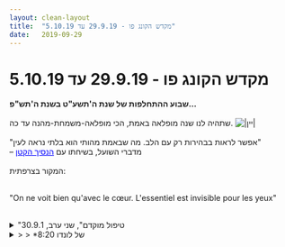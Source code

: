 ```yaml
---
layout: clean-layout
title:  "מקדש הקונג פו - 29.9.19 עד 5.10.19"
date:   2019-09-29
---
```

# מקדש הקונג פו - 29.9.19 עד 5.10.19 
<b>שבוע ההתחלפות של שנת ה&#39;תשע&quot;ט בשנת ה&#39;תש&quot;פ...</b><br> <br> שתהיה לנו שנה מופלאה באמת, הכי מופלאה-משמחת-מהנה עד כה. <img src="http://www.timg.co.il/tapuzForum/images/Emo48.gif" alt="|יין|"><br> <br> &quot;אפשר לראות בבהירות רק עם הלב. מה שבאמת מהותי הוא בלתי נראה לעין&quot;<br> – מדברי השועל, בשיחתו עם <a href=https://he.wikipedia.org/wiki/%d7%94%d7%a0%d7%a1%d7%99%d7%9a_%d7%94%d7%a7%d7%98%d7%9f target=_blank style=color:blue>הנסיך הקטן</a><br> <br> המקור בצרפתית:<div align=left dir=ltr><br> &quot;On ne voit bien qu&#39;avec le c&#339;ur. L&#39;essentiel est invisible pour les yeux&quot;<br> </div><br>

<details>
                    <summary>"טיפול מוקדם", שני ערב, 30.9.1</summary>
                    בלונדון, מול האלברט הול, מאחורי אנדרטת אלברט, איפשהו שם בדשא בצד השביל, בתוך גני קנזינגטון.<br> <br> מחר אצפה באקהרט טולה באלברט הול.<br> <br> בינתיים מבלה ברחובות העיר, בפארק, בבתי קפה.<br> <br> השיעור: התחיל בשמונה ועשרים כזה והסתיים שעה אחרי זה.<br> היה קצת קר ואם הייתי צופה זאת מראש אולי השיעור היה בצהריים.<br> <br> שש משימות שקיבלתי:<br> <br> להנות מהצלילים.<br> להנות מתנועה.<br> להרגיש את הגוף.<br> לשפר את התרווחותי בקרב בני האדם.<br> לשפר את עמידתי הנינוחה על הידיים.<br> לאפשר לעצמי להיות עצמי, במובן הכי נעים של זה.<br> <br> אני רואה שאני יכול לספר לי את הסיפור של השיעור בצורה שלילית יחסית, ולחשוב שהוא לא &quot;עבד&quot; כל כך, כי זאת כן תחושה שקיימת.<br> <br> בכל אופן, הוא ממש התחיל כשדיקלמתי בלב את המשימה השישית, לאט, כשאני שם לב לזרם המחשבות בין המילים שאני אומר בלב. זה הכניס אותי קצת למצב שיעור. <br> <br> אחר כך עמדתי על הידיים כמה פעמים ונהנתי מזה. בעיקר מהעדינות שהייתה בחלק מהפעמים. <br> <br> מתישהו עלתה המשימה הרביעית וטיפה עשתה משהו בכיוון הזה.<br> <br> חוץ מזה זכורה לי מחשבה שאמרה שיש את השיעור, והמשימות הן רק עזרה.<br> <br> אחר כך ניסיתי ללא הצלחה כל כך לבצע עוד משימות. אולי זה לא ממש הצליח בגלל האופי שלהן, לעומת האחרות. &quot;כאילו, מה להנות מהצלילים עכשיו? איך?&quot; משהו כזה. אולי גם בגלל חוסר ריכוז שלא ממש איפשר לעשות משהו לאורך זמן. לרגע כן, אבל לא הרבה יותר מזה. וגם היעדר כוח חיצוני או פנימי שאומר לי לעשות את זה, אז מהר מאוד בורח לעולמות אחרים.<br> <br> אני נזכר בניסיון להנות מהצלילים. עצמתי עיניים בכוונה להקשיב לצלילים כל עוד הן עצומות. זה דעך מהר ופקחתי עיניים.<br> <br> זהו נראה לי.<br>
                  </details><details>
                    <summary>> > *8:20 של לונדו</summary>
                    
                  </details><details>
                    <summary>> > הבהרה לקוראים: ישי מתכוון כאן ל-08:20 *בבוקר</summary>
                    <br><br><table width='70%' cellpadding='0' cellspacing='0' bgcolor='#C6C7C6'><tr><td height='1'></td></tr></table><br><b>מדברים על מדיטציה:</b> <a href="http://forums.tapuz.co.il/meditation" target="_blank">http://forums.tapuz.co.il/meditation</a><br/><br/>לומדים את אמנות המדיטציה: <a href="http://www.ThePracticalMeditation.com" target="_blank" rel=nofollow>www.ThePracticalMeditation.com</a><br/>לומדים את אמנות היכולת: <a href="http://www.MagicalChanging.com" target="_blank" rel=nofollow>www.MagicalChanging.com</a>
                  </details><details>
                    <summary>יום שני 30.10.19 בקר - "משולש היצירה</summary>
                    הגעתי בשעה 6:40 לגן דובנוב – השתתפו: אני ויואב – הנחיה חיצונית: שנינו – סיום השיעור הרשמי: 9:07<br> <br> תחילת השעור שלי<br> הגעתי מוקדם לגן דובנוב בשלווה ובהנאה, נהנית מהקסם של הסביבה השקטה באור ראשון של הבקר. נהניתי להגיע ראשונה.<br> כעבור כ-5 ד&#39; יואב הצטרף. הוא אמר לי שיש לו תחושה שרמי לא יגיע. לא הייתה לי תחושה כזאת אבל ראיתי זאת כאפשרות. אמרתי ליואב שאשמח להתחיל ראשונה בהנחיית השיעור של שנינו, נראה שזה מאוד התאים לו.<br> התחלנו בתרגילים עצמאיים להשבחת הגו, עברנו לגמישות. כעבור כ-10 ד&#39; התחלנו לנדוד. <br> <br> הנחיה חיצונית של אינגריד – עוזבים את נקודת המפגש<br> צעדנו בשקט. ההנחיה החיצונית: להעניק את כל תשומת הלב למראות היפים וליהנות מהם, לקולות, לריחות ולשאר התחושות במגיעות אלינו. בהמשך חידדתי את עניין הראיה ל&quot;לצוד מראות יפים&quot;. כשהגענו לשד&#39; ח&quot;ן התיישבנו על ספסל. קיבלתי בקשה לשנות מסלול. במקום לרדת ולהמשיך בשד&#39; בן גוריון כפי שראיתי תחילה הונחיתי להיכנס לרח&#39; הנביאים, שמריהו לוין, ואז ימינה לרח&#39; ספיר אל גן קרוון. התיישבנו שם על ספסל עץ ארוך.<br> התבוננו בסביבה, קיבלנו הנחיה להיפך לחלק מהסביבה, בדומה לחתולה אפורה שעברה שם והסתובבה בשלווה גמורה, מרחרחת, תוך שהיא נטועה במרחב. לאחר שהיא נעלמה מעינינו הופיעו שני חתולים אחרים, כחושים, שחלפו על פנינו כאילו במקרה, אבל חשתי שהם בחנו האם אנחנו מחלקים אוכל לחתולים. הם נראו רעבים ומתוחים, כנגד החתולה האפורה שנראתה לי שביעה ונינוחה מאוד. יואב חשב שהיא פשוט עושה &quot;מה שבא לה&quot;. לרגע היצבתי אותה בתור מודל לחיקוי. <br> המשכנו לצעוד עד לככר דיזנגוף. התבוננו מסביב. היה מאוד נעים להיות שם. השעה הייתה בערך 8:00. העברתי ליואב את שרביט ההנחיה.<br> <br> ההנחיה החיצונית של יואב – הולכים לחוף הים<br> יואב המשיך להוביל אותנו אל כיוון רח&#39; בן עמי, דב הוז, מנדלה, עד לחוף הים. <br> נפרדנו לרגע כשביקשתי להתפנות ויאב קבע איתי על החוף, צפונית לבקתת המציל. חלצתי נעליים והצטרפתי אליו קרוב לקו המים. ישבנו בחול ופתחנו בשיחה חופשית. היה מענג. יואב סיפר על חווייה מהסעודה המשפחתית וזה התכתב עם חוויות מחיי המשפחה שלי בעבר. <br> <br> מתנות לשנה החדשה<br> הונחינו למצוא לנו 5 נושאים להתפתח בהם לשלב הבא בשנה הקרובה, כמתנה לעצמנו. הדגשים שלי:<br> חיזוק הבריאות שלי – העצמת היציבות שלי – הגברת הקלילות שלי – לייצב את חוויית האושר לי – העמקת השלווה שלי.<br> השמה החלה להיות חזקה ונסוגנו לאזור מוצל.<br> הונחינו לחשוב על 3 מתנות שכל אחד ייתן לפרטנר: 3 דגשים להתפתח בהם בשנה החדשה.<br> ציינתי 3 נקודות שנראו לי מתאימות ליואב, באהבה ובהערכה רבה: פיתוח גמישות ואלסטיות, חושניות, קלילות.<br> יואב נתן לי 3 דגשים שהפתיעו אותי וריגשו אותי: להעמיק את המודעות שלי לאומץ שבי; לעבוד על יכולת הסלחנות שלי, בעיקר לעצמי; להעמיק את החיבור שלי למודעות ללוחמת הקונג פו שאני. למעשה אלה היו נושאים שכבר זיהיתי לאחרונה אך עדיין לא סימנתי אותם כנושא להתפתח.<br> בשעה 9:07 יואב הכריז על סיום השיעור הרשמי שלנו. המשכנו לצעוד יחד ולשוחח כל הדרך חזרה לרח&#39; שאול המלך. כשנפרדנו השעה הייתה בערך 10:00.<br> היה שעור קסום.<br> <br> שלווה והקשבה<br> ביקשתי להתחיל בהנחיית השיעור כדי להימנע מלהיות בלחץ לקראת ההנחיה, כי זיהיתי סוג של לחץ לקראת זה. הדרישה שלא לדעת מראש מה תהיה ההנחיה מעט הלחיצה אותי. יותר משלא סמכתי מספיק על יכולת ההקשבה שלי, לא סמכתי על כך שתגיע הנחיה מהיכן שהוא.<br> השתדלתי לאורך כל השיעור, בשני חלקיו, להיות קשובה לעצמי ולהנחיות שמגיעות אלי. לפעמים זה יוצר סתירות: להיות בשיעור כשאני זקוקה להתפנות אך אין מקום מתאים. מהבחינה הזו יותר קל לי משום מה להתחבר אל ה&quot;הקשבה המסנכרנת&quot; מאשר ל&quot;הקשבה המסתנכרנת&quot;. <br> מאוד נהניתי מהתרגול עם פרטנר קשוב מאוד. היה קל לא לדבר וקל כן לדבר. <br>
                  </details><details>
                    <summary>שני 30.9.19 "טיפול מוקדם</summary>
                    במרכזו שש משימות<br> שהחל בשעה 15:30<br> והסתיים בשעה 18:00<br> <br> וכלל בין היתר<br> ריצה טיולית ארוכה וכיפית וגם מאתגרת בשבילי היער (אחר הצהריים, קצת חם אבל בעיקר נעים. אימאג&#39;ים של אינדיאני רץ ביער. פה ושם קושי, בעיקר בעליות. כאבים קצת בקרסוליים)<br> עמידה קסומה וגם קשה וגם מהנה מאוד של חצי שעה (מפתח גדול -&gt; הנאה מהקושי)<br> התבוננות אמיתית רצופה אל תוך העצמי, בזמן אמת. של חצי דקה (3 או 4 פעמים. זוהר ונהדר).<br> החלפת שמי בכמה שמות אחרים<br> שהיה נעימה ביער והתחברות אל העומק (נזכרתי באיך קוראים לה זותי, אנסטסיה. וזה נתן לי השראה)<br> טיפוס על גזעי עצים (אלונים עם קליפות מתפוררות ומלאי שרף. זה היה לא נעים ועשיתי את זה מאוד בקצרה)<br> <br> עליית מדרגה נחמדה באמנות הלחימה (תוך כדי העמידה -&gt; חישת כל הגוף כמקשה אחת, וחישת תנועתו בקרב בלי להזיז אותו. לאחר מכן -&gt; תרגול בעיטות&nbsp;&nbsp;ופיתוח נוסף של איכות הקלילות ההיא)<br> <br> תודה!!!<br> <br> <br>
                  </details><details>
                    <summary>שני בוקר 30.9.19 ראש השנה "משולש היצירה</summary>
                    קושי עז לקום בבוקר אחרי שנת לילה קצרה. מגיע לגינת דובנוב מעט לפני שבע. <br> עבודה תנועתית, קשב. רמי לא נוכח. מעניין. מרגיש כאילו היתה לי ידיעה מוקדמת שהוא לא יטול חלק בשיעור זה. <br> תוהה לעצמי אם הייתי צריך לאשר הגעה למייל ההנחיות.<br> אינגריד מציינת שהיא הייתה מעדיפה להתחיל. מרגיש לי מתאים מאד. <br> עובד עם <b>שלווה והקשבה</b> כפוינטרים מרכזיים. <br> מרגיש שזה מאד נכון עבורי הבוקר אחרי הדרמות שהיו בארוחת החג, אני רואה שהן עדיין נמצאות איתי בחלק מהזמן.<br> הגדלה של הגמישות והמוכנות הגופנית. ההנחיה מרגישה לי מדויקת ובדיוק עבורי. <br> שינוי מיקום לאיזור המתקנים החדשים. לנסות ליצור שיפור קטן אחד ליכולת שלי לטפס על החבל ועל עמוד. <br> מדמיין את עצמי עולה על החבל עד הסוף והופ, אני שם. <b>בהירות בדמיון של הרמה הבאה</b>. <br> שינוי מיקום.הליכה ברחובות תל אביב בבוקר ראש השנה. שקטה, ריקה. <br> התבוננות בחתולים. עוברת אליי איזו נוכחות יחד עם עירנות היקפית תמידית. נינוחה. <br> שביל חדש מאחורי בית קק״ל, ככר דיזנגוף. אינגריד מעבירה את ההנחיה אליי.<br> ללכת על חול ברחוב סירקין. בית נפלא שמעולם לא הבחנתי בו. <br> <b>קשב, נינוחות,</b> לתת לדברים לעבור דרכי, כאילו אני <b>שקוף</b>. להרגיש אותם ולתת להם לעבור דרכי, <b>לשנות</b> אותי.<br> לזהות קטעים שבהם העבודה שלי היתה ברמה גבוהה ולנסות לראות אם ואיך ניתן לי להפוך את הרמה הזו לנגישה יותר עבורי.<br> חוף גורדון רענן. הים נפלא. לשבת על החול. שיחה חופשית. <br> <br> מתנות לעצמי לראש השנה:<br> -העמקה והתקדמות באמנות הבריאות<br> -הגעה למגע יומיומי עם הרובד הפנימי שבי<br> -התקדמות בהעמקת קשב בו זמני לי ולסובבים אותי<br> <br> מתנות שקיבלתי<br> -שדרוג האלסטיות שלי<br> -שדרוג לחושניות שלי<br> -העמקת הקלילות<br>  <br> מתנות לפרטנרית.<br> <br> סיום שיעור 09:07 שנה טובה
                  </details><details>
                    <summary>> > קריאת הסיכום של</summary>
                    מאוד נהניתי לקרוא את התיאור שלך - חסכוני ורלוונטי, נוגע. כיף.
                  </details><details>
                    <summary>שלישי ערב, 1.10.2019, "מפת הכוכבים</summary>
                    מתחת לשמי העיר התל אביב, מכוסים בצמרות עצי כיכר חסידי אומות העולם, קיבלנו דרור ואני את עיקרו של שיעור הקונג פו שלנו להערב, שהחל עוד מלפני כן ונמשך עוד אחרי כן.<br> <br> <b>&quot;תודה&quot;</b>, אמרתי שוב ושוב בלבי לעניינים שונים שהופיעו בעברי ובהוויי, מגלה בכך לגמרי מחדש גישה רבת עוצמה ומרפאת, שאין בה רחמים עצמיים או צער, אלא ענייניות נפלאה ורבת אונים.<br> <br> יחד עם זה, למדתי לאסוף את חלקיי לכדי היותנו צוות רב עוצמה <b>הבלתי תלוי באתגרים חיצוניים</b> לשם התפתחותו המיטבית והמלאה, פשוט מפני שאנחנו מסוגלים להקשיב לשריקת הפלאים המפלחת את האוויר ומגיעה רק לאזנינו, ממש כשם שבכוחנו לשרוק בעצמנו לעצמנו, להעיר ולגייס את מלוא עצמנו לטובת ההתפתחות האמיתית והמשמחת באמת של עצמנו.<br> <br> סיכום שיעור: אני אומר לעצמי את מלת הקסם הראשונה (BEN) ואני יודע את כל כולי כולנו, אוספים את עצמנו מכל קצוות השכבות והרבדים. אני אומר לעצמי את מלת הקסם השניה (LIGHT) ואני יודע את ההולוגרמה שלי, מאפשר לה להבהיק, להתפתח ולזרוח, מגן עליה ואיתה בצורה מושלמת. אני אומר לעצמי את מלת הקסם השלישית (PLAY) ואני יודע בחדווה מוחלטת את המשחק הנתון, ההולדה הנתונה, האייטם הנתון, הנובע מעכשיו ומקושר לכל שהיה ולכל שיהיה.<br> <br> <img src="http://www.timg.co.il/tapuzForum/images/Emo74.gif" alt="|דבש|"><br> <br> הגעתי לנקודת המפגש בסביבות 20:40 ושיפרתי בסיוע המתקנים שלידה את הקלות שבה אני נתלה על יד אחת. בדיעבד השיעור הרשמי שלי החל כעשר דקות לפני כן, בהעמקת שלושת נתיבי הקסם. ב-21:00 נאספנו דרור ואני לכחמישים ומשהו דקות של שיעור בשניים, שהסתבר כי היווה רק חלק מהשיעור הרשמי של כל אחד מאיתנו. אמנם אינני תלמיד בבית הספר שלכם אולם במסגרת תפקידי מצ&#39;פרים אותי מפעם לפעם, מסתבר, בלעבור שיעור אצלכם (ועל הדרך משתמשים בי גם בצורה כזאת).<br> הונחינו ביעילות בסדרה של תרגילים קצרים ועם זאת מלאי מרחב ותובנה, ביניהם שיפור הקלילות שלנו על כריות כפות הרגליים (נכנסתי לעולם שבו <b>כולם נעים ככה</b> וגם שאפשר לנוע ככה <b>במגוון צורות מרפאות ונעימות</b>), חיזוק הרגליים שלנו בעדינות (תקשרתי איתן וגיליתי דימויים מחלישים ומחזקים <b>ועולם שרוצה להתפתח לרמה חדשה לחלוטין</b>), שיפור הגמישות שלנו בעוד יותר עדינות (קלטתי שאני יכול להיות <b>ממש הרבה יותר גמיש, תוך זמן קצר, להנאתי</b>), משחק בקרב רגליים יחדיו תוך נסיון לשאוב השראה ולראות שיפורים אפשריים (עכשיו אני רואה שאני <b>יכול לבחור</b> להיכנס לתוך רמה חדשה), שיפור מצבנו פנימית בשלושה תרגילים פיזיים לבחירתנו שאיננו שולטים בהם היטב נכון לאותו הרגע (בחרתי בפליק פלאק, עמידה על ידיי וסלטה לפנים באוויר; וקלטתי כל מיני דברים חשובים בקשר לכך, כולל את היעדר הנוחות המספקת שלי על הקרקע), זיהוי אתגרים בונים ושיפורים אפשריים בהתייחסות אליהם ובניצולם (<b>תודה, אנחנו יכולים להבא לבד</b>), התבוננות על הסביבה החיצונית והפנימית והקונטרסט המועיל ביניהן (וואי, קלטתי שאני קולט כל אחת מהן בקלות אז מה הבעיה לקלוט את שתיהן יחדיו ואת הקונטרסט המעורר ביניהן? מעולה, <b>כדאי לי להמשיך לתרגל את זה הרבה, כן, אפילו ברגע זה ממש</b>), התבוננות על מי שאנחנו באמת (<b>הו...</b>), בחירת <b>שלושה היבטים ברגע הזה</b> שתמיד בא לנו לטפח וטיפוחם (שלושת הקסמים שלי) ועוד.<br> מסביבות 22:00 הונחיתי להמשיך לטייל בתל אביב, בעודי מוסיף לטפח את שלושת הקסמים שלי ולהיות פתוח. הם אכן טופחו, מוקדו והחלו מחזור חדש, חיים חדשים, מחזה חדש. כ-25 דקות. קצת לפני 22:30 השיעור שלי הסתיים.<br> <br> ואז התיישבתי כאן כדי לנסות לשרת ביומן השיעורים, בידיעה שיש לי המון מה ללמוד בהקשר זה. הצבתי לעצמי פלייליסט ויואלדי שאורכו 61 דקות ואמרתי לעצמי שאנסה להשלים את זה בכמחצית מהזמן הזה, כאשר יש לי את כל הזמן הזה (אך לא יותר ממנו) בשביל לבצע את העבודה הזאת. בינתיים עברו <b>רק כ-25 דקות</b> מרגע שהתחלתי פה (עבודה יפה... למדתי הרבה!) ויש להניח שתוך כמחצית השעה בסך הכל (קריאה חוזרת פעם אחרונה + גימורונים אם יש) השלמתי את המשימה בנעימות ובנינוחות, בעודי מפיק הרבה מהשיעור הזה פה גם כן. פשששש...!<br><br><table width='70%' cellpadding='0' cellspacing='0' bgcolor='#C6C7C6'><tr><td height='1'></td></tr></table><br><b>מדברים על מדיטציה:</b> <a href="http://forums.tapuz.co.il/meditation" target="_blank">http://forums.tapuz.co.il/meditation</a><br/><br/>לומדים את אמנות המדיטציה: <a href="http://www.ThePracticalMeditation.com" target="_blank" rel=nofollow>www.ThePracticalMeditation.com</a><br/>לומדים את אמנות היכולת: <a href="http://www.MagicalChanging.com" target="_blank" rel=nofollow>www.MagicalChanging.com</a>
                  </details><details>
                    <summary>> > * אכן כחצי שעה (נעימה, רגועה ומלמדת) כולל הכ</summary>
                    זה היה אורכו של סשן הכתיבה המדיטטיבית שהוליד את ההודעה שמעלי.<br> <br> יופי, זה לא הרבה (והיה מאוד נעים ואיכותי, עם ויואלדי באוזניות).<br> <br> והלימוד נמשך...<br><br><table width='70%' cellpadding='0' cellspacing='0' bgcolor='#C6C7C6'><tr><td height='1'></td></tr></table><br><b>מדברים על מדיטציה:</b> <a href="http://forums.tapuz.co.il/meditation" target="_blank">http://forums.tapuz.co.il/meditation</a><br/><br/>לומדים את אמנות המדיטציה: <a href="http://www.ThePracticalMeditation.com" target="_blank" rel=nofollow>www.ThePracticalMeditation.com</a><br/>לומדים את אמנות היכולת: <a href="http://www.MagicalChanging.com" target="_blank" rel=nofollow>www.MagicalChanging.com</a>
                  </details><details>
                    <summary>> > תודה על השיתוף</summary>
                    למדתי ממנו ונהניתי לקרוא ואפילו תרגלתי דברים משל עצמי בתוך הקריאה, ששיפרו אותה.<br> <br> שמתי לב בהתחלה שאני באיזושהי התנגדות לקריאה, אולי מתוך קנאה ותחושה שאתה מרחף בעולמות אחרים שלעולם לא אבין, ובנקודה מסוימת קלטתי שאני ככה ושזה מפריע לי להנות ולקבל מהטקסט, אז שחררתי את זה והצלחתי להיות יותר בהנאה מהקריאה ובנוכחות בחדר, ולקבל השראה מהחוויות והפעולות הפנימיות שכתבת עליהן. (כולל להיות מודע לעצמי ולחוץ בו&quot;ז, שהיה נעים).<br> <br> היה לי נעים לקרוא כמה זמן לקח לך לכתוב אותו ואיך הגדרת לעצמך את התכווננות הזמנים למשימה כולל מוזיקת הרקע. (נעים בין היתר כי כנראה היה נדמה לי שאתה כותב דברים תוך דקות ספורות ורק לי זה לוקח חצי שעה, ואז ראיתי כאן שבעצם לשנינו לוקח זמן דומה אז אני לא צריך להציק לעצמי על כך)
                  </details><details>
                    <summary>רביעי בוקר, 2.10.2019, "ריפוי עצמי</summary>
                    כאשר קיבלנו את ההנחיה הזאת, חשבתי לעצמי בתוך רגעים ספורים של תחילת יישומה: &quot;וואו, אפשר להפוך לקוסם אפילו רק מההנחיה הזאת, היא כוללת כל שכזאת&quot;; וככה היא היתה:<br> <br> <b>&quot;...למדו בחופשיות מעצמכם של כל הגילאים...&quot;</b><br> <br> התמקדתי בעיקר בעצמי-של-הלידה.<br> וואו.<br> פוטנציאל עצום הופיע אל מולי.<br> הנני.<br> <br> מתפלשים ארבעתנו ללא מדריך - אינגריד, תרצה, יואב ואנוכי - בנקודת דשא פראית במקצת, בטבורו של גן דובנוב בתל אביב.<br> הנחיית פלאים נוספת לארבעתנו שלא איחרה להגיע ונשמעה (אצ)לי בערך ככה:<br> <br> <b>מה בי איננו מסונכרן עם טבעי האמיתי?</b><br> <br> בשלב מתקדם יותר של השיעור, שבו הונחיתי להלך לבדי ברחובות תל אביב, הפכה ההנחיה הזאת לרגע למעין אור בוהק.<br> <br> השיעור שלי הבוקר, בחלקו שבנקודת המפגש, החל בסביבות 06:15.<br> וחלקו &quot;הרשמי&quot; הסתיים בסביבות 08:15 ברחובות תל אביב, בסמוך ליעדי הבא.<br> <br> בתחילת השיעור הופיעה <b>אהבה עצמית</b> מנחה, כוללת כל, מכוונת אותי לעבור על היבטי-על (או &quot;היבטים מנחים&quot;) שונים של עצמי ולראות אותם מהזווית של היותם אהבה עצמית, בעצם.<br> <br> מערכת ההפעלה של &quot;האהבה העצמית&quot; התגלתה אכן ככוללת כל. היא יכולה להתחיל מלמעלה, מערות; והיא יכולה להתחיל מלמטה, מניקוי הטינופת.<br> <br> החלק המשותף לארבעתנו החל בסביבות 06:50 ונפתח <b>בברכת שלום</b> לשלושת האחרים, בסבב השומר על סדרו, תוך כדי הליכה. זה נמשך גם בנקודת הדשא שקרצה לנו להתיישב בה יחדיו. בשלב כלשהו התווספה לכך ברכת שלום <b>למה שבתוכנו</b>, לסירוגין. לאחר מכן הונחינו לקחת את האנרגיה/כוונה הזאת באופן חופשי יותר, לאו דווקא בקול, אל כל דבר שמתחשק לנו, בכל צורה שמתחשק לנו. זה חלק ממה שפתח לי את המודעות (&quot;<b>לפתוח את המודעות</b>&quot; היתה גם אחת מההנחיות המופלאות שקיבלנו בשיעור אתמול בלילה, שלא הוזכרה <a href=http://www.tapuz.co.il/communa/viewmsgcommuna.asp?communaid=40780&msgid=57456261 target=_blank style=color:blue>בעקבות שה(ש)ארתי</a> ממנו ביומן).<br> <br> <b>מעין מסיבה מופלאה, שממש עושה לי את זה,</b> היתה אחת מנקודות הייחוס בשיעור. לא רק עבור השיעור אלא בכלל, כמרחב שיכול ללמד אותי המון על עצמי, אם אני משתמש בו בתוכי בצורה נכונה. מה בעצם אני רוצה, אם אני חופשי לחלוטין? מה הם הצרכים האמיתיים שלי?<br> <br> החלק המשותף לארבעתנו נמשך כ-40-45 דקות להערכתי הגסה. לאחר מכן הונחינו לעזוב את גן דובנוב בתוך דקות ולאפשר לשיעור שלנו להמשיך להתפתח.<br> <br> ברגע מסויים, בעודי פוסע בעיר המזרח תיכונית המופלאה הזאת ובודק בתוכי צרכים תנועתיים, רגשיים, תזונתיים, מיניים, מחשבתיים, הבעתיים וכו&#39;, אני זוכר שקלטתי טוב יותר מה איננו אני אולם <b>שייך לי</b> במובן שהוא חלק ממה שיש לי לטפח בעולם הזה ומה שייך לי רק זמנית בתור משהו שאני מִתחזק הודות לכך שאני מזהה <b>שאין הוא שייך לי כלל וכלל</b>.<br> <br> השיעור כולו התקפל לתוך עצמו, מתמלא בקווי אור העושים אותו אחד, שכל חלקיו ופאותיו קשורים אלה לאלה.<br> ועכשיו כאן, לומד בזהירות ובנינוחות במסגרת סשן הכתיבה המדיטטיבי הזה, שלקח לי פחות מ-20 דקות (ואולי אפילו פחות מ-15? וואו... היתכן?).<br><br><table width='70%' cellpadding='0' cellspacing='0' bgcolor='#C6C7C6'><tr><td height='1'></td></tr></table><br><b>מדברים על מדיטציה:</b> <a href="http://forums.tapuz.co.il/meditation" target="_blank">http://forums.tapuz.co.il/meditation</a><br/><br/>לומדים את אמנות המדיטציה: <a href="http://www.ThePracticalMeditation.com" target="_blank" rel=nofollow>www.ThePracticalMeditation.com</a><br/>לומדים את אמנות היכולת: <a href="http://www.MagicalChanging.com" target="_blank" rel=nofollow>www.MagicalChanging.com</a>
                  </details><details>
                    <summary>יום ריבעי בקר 2.10.19 - "ריפוי עצמי</summary>
                    הגעתי בשעה 6:22 – השיעור שלי הסתיים בשעה 8:14<br> השתתפו: בן, אינגריד, תרצה, יואב – דורית ברקע – חלק מהשיעור עבר דרך בן, תוך שהוא חלק מהשיעור<br> <br> תחילה עברתי על דגשים שלי: קלילות ויציבות, ועל המתנות שקבלתי לכבוד השנה החדשה: סלחנות – מודעות עצמית (אומץ ואומנות קונג פו). <br> התחברתי לקלילות וליציבות.<br> לאחר שיואב הגיע – בסביבות 6:45 נדמה לי – בן הצטרף ועברנו יחד לגן דובנוב.<br> <br> הנחיות לארבעתנו<br> הונחינו לברך את שלושת האחרים לשלום, וגם את עצמנו. בקול רם. זה יצר הדים מעניינים. בכל מרחב אחר זה היה מרגיש לי מביך מאוד. כאן זה הרגיש לי טבעי ולגמרי אפשרי. איזה כיף.<br> הונחינו &quot;ללמוד בחופשיות מהעצמיים של כל הגילאים&quot;. זה חיבר אותי ליכולות שבי שחוויתי בגיל מאוד מוקדם – גיל 3 ו-4. סקרנות, חשיבה, חקירה, התנסות. חזרנו על משפט זה 3 פעמים כל אחד.<br> הונחינו לומר: &quot;מה בי איננו מסונכרן עם טבעי האמיתי?&quot;. חזרנו כמה פעמים על המשפט בצורות שונות, בגופים שונים. מעניין. זה העלה בי הזמנה להרפות ממאמצים מיותרים, לשאוף לדייק – ממקום של קלילות והנאה.<br> בן נפרד מאיתנו והנחה אותנו ללכת כל אחד לדרכו ולהמשיך את שיעורו בניהולו.<br> <br> מעבר לשיעור האישי שלי<br> בחרתי לעבור לרחבה שבין גן דובנוב למוזיאון. תרצה הציעה שנעבוד יחד. הרשיתי לעצמי לקחת את הזמן לפני שאני עונה. המחשבה הייתה נעימה לי, הסכמתי. כיף לי לעבוד עם תרצה. תוך כדי הליכה משותפת חקרתי מה מתרחש בי ומצאתי את עצמי פורסת את חסותי באופן טבעי על תרצה. <br> כשהגענו למעלה הצעתי תרגיל משותף, של עליה ויריד גב אל גב, מהתכופפות לעמידה. תרצה נרתעה מכך בשל מגבלה בברכיים. הרגשתי רצון להראות לה תרגיל שלימדו אותי לחיזוק שרירי הירך ולשמירה על הברכיים.<br> תרגיל שהגיע אלי להעמיק החקירה הזו: <br> -&nbsp;&nbsp;&nbsp;&nbsp;למנות דמויות ומצבים בהם אני חשה מאוד בטוחה בעצמי ונהנית. היה מעניין לחקור וגם לשמוע מתרצה. <br> -&nbsp;&nbsp;&nbsp;&nbsp;למנות תפקידים ונסיבות בהן אי לא מרגישה הכי נוח ובטוחה בעצמי. אחד מהמצבים האלה היה ניהול התקשורת שלי עם הסביבה האנושית בעבודה. <br> המשכתי לעבוד ולחקור תא אי הנוחות שלי בעבודה ודמיינתי כיצד המצב הזה משתפר ללא מאמץ מיוחד, בדרך של התמוססות והרפיה.<br> לקראת הסיום תרגלתי את כל הפורמים מתוך מצב תודעה צלול ונוכח. הרגשתי שזה מעצים אותי.<br> <br> On ne voit bien qu&#39;avec le coeur, l&#39;essentiel est invisible pour les yeux<br> לגמרי.
                  </details><details>
                    <summary>רביעי ערב 2.10.19 "עלייה מבוקרת</summary>
                    זמני השיעור: 21:40 עד 22:40<br> בבית מול המחשב<br> <br> 3 עבודות<br> <br> 1. להיות קשוב לגופי ולסביבתי, מבלי להתפתות לדבר. התפתות הופכת להתפתחות. <br> מוקף בדברים המעוניינים בתשומת לבי. פנים וחוץ. אני נותר ממורכז. לוקח נשימה. מתעצם. <br> <br> 2. החמצת חלק בהנחייה. ניסיון להבין למה. מה בי פעל שם. מה עוצר אותי. מה הוא הגל הפנימי המעמעם הזה. תחילת התבוננות שהמשיכה לאחר סיום השיעור.<br> <br> 3. מה מהפנט אותי כרגע? הרבה דברים. וברגע שאני ער להיפנוט זה, אני כבר מיד קצת חופשי ממנו. למעשה כל היתר הוא פועל יוצא של הצעד האחד הזה. <br> <br> תודה!<br> <br>
                  </details><details>
                    <summary>"מפת הכוכבים" שלישי ערב 2019100</summary>
                    התחלת שיעור בסביבות 21:00 <br> קפיצות על חבל. מתיחות ועבודה פיזית. בן הגיע והעביר לשנינו שיעור.התחלה בראייה שזה רק חלק משיעור, מה שהיה היה גם ומה שיהיה יהיה גם התכוונו על כך.<br> השתפרות בעבודה על כריות לשתף התקדמות עם מספרים. היה לי הפעם יותר נוח השיתוף.השתפרות עדינהת אהבתי את הדגש על העדינות של חיזוק הרגליים ואז הגמישות.<br> קרב רגליים לרגלייםת אם אפשרות לעצור לשדרג ולכוונן את הפרטנר.קיבלתי, שינוי מיקום של הרגל הוא לא ההכרח עוזר. (אני מוסיף לדעת למה הרגל שינתה את המיקום, התחמקות ליצור בעיטה חדשה. אבל לדעת.. לא באמצע.)<br> זיהוי 3 תנועות פיזיות שכרגע קשות לנו או לא ברמה גבוהה.1. מעבר מכלב מביט מטה/ פלאנק  בקפיצה בין הידיים לישיבה על הישבן.2. עמידת ידיים - יציבה שתסתיים כשאחליט.3. גמישות - בפישוק מרפקים על הרצפה.<br> אתגרים בונים בעבר ובהווהלמצוא אותם לזהות לשפר בדיעבד, בהתחלה הלכתי לאחור ולאתגרים ״כבדים״ לאט שנכנסתי לתרגיל ראיתי שיש מלא ביום יום שלי.להציב לעצמי אתגרים בונים כך שהשריר באתגרים יתחזק ושהחיים לא יתקילו אותי, מענין אם זה אפשרי.אני מזהה את הרמה הגבוהה הזו ..התרגיל ממשיך איתי.<br> 3 איכויות שארצה שיהיו לי ״ברגע הזה״  הווהת ועבודה עליהם :1. הרגשת הגוף2. דיבור עם המקור של דרור 3. הרגשת האהבה ומה שבאמת חשוב. עובדה על מרחב חיצוני פנימי הבדלים והרגשות ( עדכונים ע״י כן  שיש משהו )עבודה פנימי והבדל לזה שמתבנון ( התכתב לי עם המקור מעבודה קודמת )<br> שדרוג וכיוונון לאחר החלק המונחה.עבודה שלי, לזהות את האיכות של תיפקודי להנחיות המגיעות מבן. לנסות לדמיין רמה זהה או מתקרבת להנחיות שמגיעות ויגיעו מדרור.<br> עבודה על שלושת התרגילים הפיזים.עבודה נוספת עם הרגע הזה.עבודה עם מתקנים.עבודה עם המרחב החיצוני בדרך לאוטו. סיום שיעור בכניסה לאוטו 22:20.
                  </details><details>
                    <summary>רביעי בוקר 2.10.19 "ריפוי עצמי</summary>
                    הגעה מאוחרת, מעט שעות שינה. <br> קשר לחלק הפנימי. הבוקר הצלחתי להתייחס להנחיות החיצוניות כתוספת לשיעור שלי. היתה חוויה מעניינת. <br> יש שם עוד סנכרון שנדרש כדי להטמיע את ההנחיות בצורה אורגנית, מיטיבה ועם זאת קשובה&#39; כדי להצטרף לשיעור שמתנהל מבלי למחוק או לטשטש אותו. <br> לברך בשלום את שלושת האחרים, אח״כ את עצמנו<br> ״נלמד בחופשיות מעצמנו של כל הגילאים״<br> מה בי לא מסונכרן עם טבעי האמיתי? יצר אצלי התבוננות מעניינת. היה בחוויה משהו מאד מעצים ולא ביקורתי<br> לדמיין את עצמי בריקוד חופשי, שמשחרר אותי<br> לדמיין את עצמי חופשי ממגבלות, <br> להתבונן במה שעולה - הבוקר אני עייף, לא מסונכרן, מרגיש לי כמעט מעייף רק לדמיין את זה. <br> מתבונן בתגובה הזו. מעניין. שמא אתן לעצמי לנוח?<br> להתבונן בכל מה שעולה בי ולראות מה הצורך הפנימי שמוביל את זה. <br> אחד הדברים שעלה בי הוא שיעור שונה. שממוקד טיפונת אחרת. <br> בדקות הקרובות להמשיך את השיעור שלי באופן עצמאי מחוץ לגינת דובנוב. המממ… <br> עובר לבית קפה. תוך הליכה שמשדרגת. קפה, איזה כיף.<br> התבוננות בעוברים והשבים. היה מרתק לראות את הייחוד של כל אחד ואחת ומצד שני את קבוצות המשנה: הממהרים, הנינוחים, הרגליים והרכובים, צעירים ומבוגרים, קשובים או מנותקים. <br> מחליט להמשיך את השיעור בסביבה אחרת לגמרי. משהו מאתגר. מה מפחיד אותי? בירוקרטיה. מה יש לי? הממ, סידור במשרד הרישוי, לא זימנתי תור, החלטתי שאני ממשיך לשם את השיעור. <br> נסיעה מהנה, מוזיקה, התמתחות. חניה - הופ, אני במשרד הרישוי. <br> מזהה את החשש וההתנגדות שעולים בי כבר עם הזיהוי של השלט בלובי. מעניין . <br> בדיקה קפדנית. הכפפות בתיק שלי קצת מבלבלות את השומר הצרפתי. יכולתי להעריך את הסבלנות שלו למרות כל התגובות הרוטנות שהוא בטח מקבל. בחרתי לציין לו את זה, מרגיש חיבור, זה קל ופשוט. וואלה, פשוט אנשים. <br> מקבל את הפתקית של התור. רחוק משהו... מה התרגול שלי? מה מגיע אליי? סשן קשב מרתק. היה מעניין לשבת ולהתבונן באינסוף הדינמיקות. טונות של מידע, יצאתי אחרי חצי שעה עם הערכה עמוקה לעובדים הסבלניים שם. <br> הבחור ששירת אותי, ב״עמדת התור המהיר״ (עאלק...) היה אמן תקשורת. על פניו הג׳וב שלו כמעט אוטומטי. עם זאת כל המוזרים והמקמבנים למיניהם, מציבים בפניו קושי בפעולה כביכול פשוטה. <br> הוא ניוט את האינטראקציות בצורה יעילה, היה נראה כאילו הבעייתיים מוסיפים לו רמת עניין לתפקיד. היה מרתק. <br> יצאתי עם טופס חתום. ישש.<br> ממש נהניתי, מה הרמה הבאה? הממ, יש לי סידור במס הכנסה. אופס, זה פה, קומה למטה. <br> שוב מזהה את החשש והרתיעה הפנימית. ממשיך את השיעור לגוב משרדי מס ההכנסה. <br> מפרק את הישות המפחידה לאוסף של עובדים, די חביבים. אצל חלק יכולתי להבחין בשעמום (שיקוף שלי או אמיתי?) מחפשים קצת עניין. <br> הטופס שרציתי לא קיים, אין כזה. אני מתעקש בעדינות, הפקידה החביבה לוקחת אותי לממונה, היא בשיחה (ראיתי את החשש שלה להפריע) חוזרים, שוב באים, אני קשוב, סבלני. <br> ההצלחה פחות ברורה, מתבונן איך הייתי בוחר לתייג את הנסיון. <br> יוצא החוצה, אויר נקי, יום יפה. <br> מחליט שהיום השיעור לא יסתיים בצורה מיידית. מוטב לו שיימהל לו לאיטו ביום שלי. <br> היה יום מהנה. <br>
                  </details><details>
                    <summary>שבת 5.10.19 - "השתדלות מיטיבה</summary>
                    ישבתי עם אסא בבית קפה, הוא הזמין אותי לשייק טעים, ודיברנו על איך אני חווה שיעורי קונג פו שנערכים לבד בבית במקום בקבוצה.<br> <br> שיתפתי אותו בדפוסים רבים שלי שאני מכיר, שמתעוררים מול הנושא הזה (ומול פעילויות אחרות שאני מעוניין לבצע ומופיעות לי ביומן). ביניהם:<br> - קושי לבחור זמן התחלה<br> - קושי לעמוד בזמן ההתחלה שקבעתי ובכלל להניע את עצמי לפעולה<br> - התפזרות לפעילויות שאינן השיעור (אכילה, פייסבוק וכו&#39;) - לפני ובמהלך הפעילות<br> - תחושת בדידות ועצב משהייה ממושכת בבית<br> - התנגדות ודחיינות מול כתיבת סיכום השיעור ביומן השיעורים<br> - קושי להכיל מגוון רגשות (תסכול, אי-ודאות, חשש להיכשל, אבל גם עונג ותחושת הצלחה) - ובעקבותיו הסחות הדעת, כדי שלא להרגיש את אותם הרגשות<br> - הלקאה עצמית מסוימת אבל גם ויתור ואדישות ומעין התפשרות על בינוניות<br> - קושי לשחרר ולעשות את הפעילות בתור כיף מבלי להיות כבד ובמחשבות<br> <br> היה לי נעים לקבל אוזן קשבת שלא שופטת ושמנרמלת את החוויה (כלומר, אסא אמר שאני ממש לא לבד עם הדפוסים האלה, ושהם נפוצים ואנושיים).<br> <br> קלטתי שאני פועל מתוך עמדה שמניחה שאני (ואחרים) &quot;אמורים&quot; להיות ללא כל הקשיים האלה (מעין פרפקציוניזם חסר פשרות וביקורתיות מובנית, שמותירה אותי למעשה תמיד מתחת לסטנדרט של עצמי), והיה לי משמעותי לקבל מאסא זוית הסתכלות שאומרת אחרת: למעשה, זה בכלל לא טריוויאלי שאדם יצליח להחליט על ביצוע פעולה בזמן מסוים ולבצע אותה בלי דחיינות והסחות דעת. ומעבר לכך, שווה לאמץ גישה שאומרת שרמת הביצוע הנוכחית שלי היא ה-100% שאליו משווים, ואז אפשר להרגיש שאני כבר בסדר ולשמוח בהצלחות במקום להלקות את עצמי על אי הצלחות. וכנ&quot;ל לגבי אנשים אחרים. במקום לצפות מהם להיות מושלמים ולראות את הפגמים שלהם כמשהו ש&quot;לא אמור להיות&quot;, עדיף לשמוח במה שהם ובהצלחות שלהם.<br> <br> עוד נושא שדיברנו עליו הוא החשיבות של קלילות בגישה שלי לדברים. למשל, לבוא לבצע את השיעור או את הסיכום שלו או פעילויות אחרות שאני רוצה, מתוך כוונה שהם יקרו בקלילות ובנעימות, עם מוסיקה ברקע למשל, או עם ציפיות לתוצאות פשוטות (למשל, סיכום של כמה שורות בלבד) ולא הרות משמעות וכובד. ובכלל, להרשות לעצמי להנות מעשייה או שיחה או ישיבה או מנוחה גם אם מה שאני עושה הוא לא מלא במשמעות או התפתחות.<br> <br> חשבנו על פתרונות לכמה נושאים מרכזיים בעניין השיעור בבית: זמן תחילת השיעור, הבדידות וההתפזרות. אסא הציע להיות בקשר עם התלמידים האחרים כדי לסנכרן את זמן קיום השיעור ואולי להתכתב במייל בזמן השיעור. עוד רעיון שעלה היה להתייחס לשיעור בתור פינוק שאני הולך לקבל מעצמי, בדומה למסאז&#39;, במקום בתור משימה.<br> <br> זיהיתי שאני בהתנגדות למציאת פתרונות, כי זה כאילו שמישהו מנסה לשנות אותי. וגם נראה לי שמשהו יותר בסיסי יושב שם, שגורם לי לקשיים הנ&quot;ל. איזשהו קושי לפגוש את עצמי, או להיות לגמרי מחובר ופועל ויוזם ועם פחד להיכשל. אנרגיה של כאב או תהום פנימית שכל המחול התזזיתי הזה הוא רק דרך לא לפגוש אותה. ואני תוהה מה באמת יש שם, והאם היא קיימת או רק מדומינת. דיברנו על כך שלפעמים הדרך להתמודד עם תהום רגשית היא לעבור דרכה במקום להתנגד לה.<br> <br> היה שיעור מעניין, מעמיק ונעים. ושונה מהרגיל (רק דיבור ולא פעילות פיזית או מדיטטיבית).<br> תודה לאסא!<br>
                  </details><details>
                    <summary>שבת 5.10.2019 "השתדלות מיטיבה</summary>
                    זמני השיעור שלי: 15:00 - 19:00<br> עם עומרי<br> <br> חלק ראשון - המשך העבודה על פיתוח אמן אושר, אמן הגשמה, אמן תנועה ולחימה. <br> <br> חלק שני - שיחה כיפית ומלמדת עם עומרי <br> <br> חלק שלישי - עוד קצת עם עומרי ואז כשעה נעימה של המשכי עבודה מהחלק הראשון<br> <br> עבודה עם הטמעת תנועות פנימיות על ידי מילות הפעלה - חישת שדה הגוף, חישת השקט, התבוננות ב-4 המרכזים, חלוקת הקשב, קבלה.<br> <br> איך אני מקדם עכשיו את האמן הזה (מתוך השישה)? איך זה נראה האמן הזה כשהוא ברמה גבוהה יותר?<br> <br> הרמה הנוכחית היא ה-100%<br> עבודה עם היכולת לקחת בקלילות ולא לעשות עניין<br> התמרת כאב - המודעות של עומרי לדברים שעולים בו מרשימה ועוזרת לי לראות את עצמי<br> לדמיין את עצמי בכיף מחר עובד על פיתוח האמנים שלי במהלך היום, מתעורר לבית הספר לפיתוח האמנים ומבלה שם את היום שלי.<br> לדמיין את עצמי בכיף מחר עובד על פיתוח מרחב העבודה שלי (כסף, פרנסה).<br> <br> תודה!!!
                  </details><a href="javascript:history.back()">בית</a>